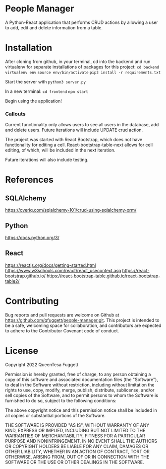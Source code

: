 # People Manager
A Python-React application that performs CRUD actions by allowing a user to add, edit and delete information from a table.<br />

# Installation
After cloning from github, in your terminal, cd into the backend and run virtualenv for separate installations of packages for this project:
`cd backend`
`virtualenv env`
`source env/bin/activate`
`pip3 install -r requirements.txt`

Start the server with `python3 server.py`

In a new terminal:
`cd frontend`
`npm start`

Begin using the application!

### Callouts
Current functionality only allows users to see all users in the database, add and delete users.
Future iterations will include UPDATE crud action.

The project was started with React Bootstrap, which does not have functionality for editing a cell. React-bootstrap-table-next allows for cell editing, of which, will be included in the next iteration. 

Future iterations will also include testing.

# References
## SQLAlchemy
https://overiq.com/sqlalchemy-101/crud-using-sqlalchemy-orm/

## Python
https://docs.python.org/3/

## React
https://reactjs.org/docs/getting-started.html
https://www.w3schools.com/react/react_usecontext.asp
https://react-bootstrap.github.io/
https://react-bootstrap-table.github.io/react-bootstrap-table2/

# Contributing
Bug reports and pull requests are welcome on Github at https://github.com/qfuggett/people-manager.git. This project is intended to be a safe, welcoming space for collaboration, and contributors are expected to adhere to the Contributor Covenant code of conduct.

# License
Copyright 2022 QueenTesa Fuggett

Permission is hereby granted, free of charge, to any person obtaining a copy of this software and associated documentation files (the "Software"), to deal in the Software without restriction, including without limitation the rights to use, copy, modify, merge, publish, distribute, sublicense, and/or sell copies of the Software, and to permit persons to whom the Software is furnished to do so, subject to the following conditions:

The above copyright notice and this permission notice shall be included in all copies or substantial portions of the Software.

THE SOFTWARE IS PROVIDED "AS IS", WITHOUT WARRANTY OF ANY KIND, EXPRESS OR IMPLIED, INCLUDING BUT NOT LIMITED TO THE WARRANTIES OF MERCHANTABILITY, FITNESS FOR A PARTICULAR PURPOSE AND NONINFRINGEMENT. IN NO EVENT SHALL THE AUTHORS OR COPYRIGHT HOLDERS BE LIABLE FOR ANY CLAIM, DAMAGES OR OTHER LIABILITY, WHETHER IN AN ACTION OF CONTRACT, TORT OR OTHERWISE, ARISING FROM, OUT OF OR IN CONNECTION WITH THE SOFTWARE OR THE USE OR OTHER DEALINGS IN THE SOFTWARE.